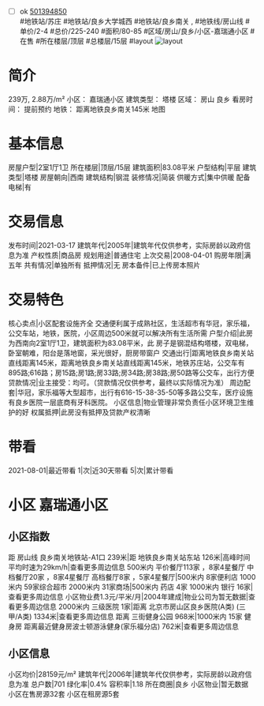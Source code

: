 - [ ] ok [501394850](https://bj.5i5j.com/ershoufang/501394850.html)  
 #地铁站/苏庄 #地铁站/良乡大学城西 #地铁站/良乡南关 ,  #地铁线/房山线
#单价/2-4 #总价/225-240 #面积/80-85   #区域/房山/良乡/小区-嘉瑞通小区 #在售 #所在楼层/顶层 #总楼层/15层 #layout 
![layout](http://image2a.5i5j.com/scm/HOUSE_CUSTOMER/de316a597c45480e84a2aed4302fc6b7.jpg_P5.jpg) 
# 简介 
 239万,  2.88万/m² 
小区： 嘉瑞通小区
建筑类型： 塔楼
区域： 房山 良乡
看房时间： 提前预约
地铁： 距离地铁良乡南关145米 地图
# 基本信息 
 房屋户型|2室1厅1卫
所在楼层|顶层/15层
建筑面积|83.08平米
户型结构|平层
建筑类型|塔楼
房屋朝向|西南
建筑结构|钢混
装修情况|简装
供暖方式|集中供暖
配备电梯|有
# 交易信息 
 发布时间|2021-03-17
建筑年代|2005年|建筑年代仅供参考，实际房龄以政府信息为准
产权性质|商品房
规划用途|普通住宅
上次交易|2008-04-01
购房年限|满五年
共有情况|单独所有
抵押情况|无
房本备件|已上传房本照片
# 交易特色 
 核心卖点|小区配套设施齐全 交通便利属于成熟社区，生活超市有华冠，家乐福，公交车站，地铁，医院，小区周边500米就可以解决所有生活所需
户型介绍|此房为西南向2室1厅1卫，建筑面积为83.08平米，此 房子是钢混结构塔楼，双电梯，卧室朝难，阳台是落地窗，采光很好，厨房带窗户
交通出行|距离地铁良乡南关站直线距离145米，距离地铁良乡南关站直线距离145米，地铁苏庄站，公交车有895路;616路；房15路;房1路;房33路;房34路;房38路;房50路等公交车，出行方便
贷款情况|业主接受：均可。（贷款情况仅供参考，最终以实际情况为准）
周边配套|华冠，家乐福等大型超市，出行有616-15-38-35-50等多路公交车，医疗设施有良乡医院一层底商有牙科医院。
小区信息|物业管理非常负责任小区环境卫生维护的好
权属抵押|此房没有抵押及贷款产权清晰
# 带看 
 2021-08-01|最近带看	 1|次|近30天带看	 5|次|累计带看
# 小区 嘉瑞通小区
## 小区指数 
 距 房山线 良乡南关地铁站-A1口 239米|距 地铁良乡南关站东站 126米|高峰时间平均时速为29km/h|查看更多周边信息
500米内 平价餐厅113家 ，8家4星餐厅
中档餐厅20家 ，8家4星餐厅
高档餐厅8家 ，5家4星餐厅|500米内 8家便利店
1000米内 59家综合超市
2000米内 31家商场|500米内 药店 4家
1000米内 银行 16家|查看更多周边信息
小区物业费1.3元/平米/月|2004年建成|物业公司为暂无数据|查看更多周边信息
2000米内 三级医院 1家|距离 北京市房山区良乡医院(A类) (三甲/A类) 1334米|查看更多周边信息
距离 三街健身公园 968米|1000米内 15家 健身房
距离最近健身房波士顿游泳健身(家乐福分店) 762米|查看更多周边信息
## 小区信息 
 小区均价|28159元/m²
建筑年代|2006年|建筑年代仅供参考，实际房龄以政府信息为准
总户数|701
绿化率|0.4%
容积率|1.18
所在商圈|良乡
小区物业|暂无数据
小区在售房源32套
小区在租房源5套
